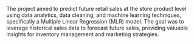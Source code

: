 The project aimed to predict future retail sales at the store product level using data analytics, data cleaning, and machine learning techniques, specifically a Multiple Linear Regression (MLR) model. The goal was to leverage historical sales data to forecast future sales, providing valuable insights for inventory management and marketing strategies.
